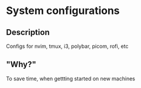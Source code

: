 # System configurations

##  Description

Configs for nvim, tmux, i3, polybar, picom, rofi, etc

##  "Why?"

To save time, when gettting started on new machines

